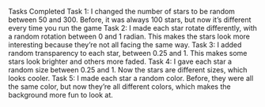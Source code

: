 Tasks Completed
Task 1: I changed the number of stars to be random between 50 and 300. Before, it was always 100 stars, but now it’s different every time you run the game
Task 2: I made each star rotate differently, with a random rotation between 0 and 1 radian. This makes the stars look more interesting because they’re not all facing the same way.
Task 3: I added random transparency to each star, between 0.25 and 1. This makes some stars look brighter and others more faded.
Task 4: I gave each star a random size between 0.25 and 1. Now the stars are different sizes, which looks cooler.
Task 5: I made each star a random color. Before, they were all the same color, but now they’re all different colors, which makes the background more fun to look at.

